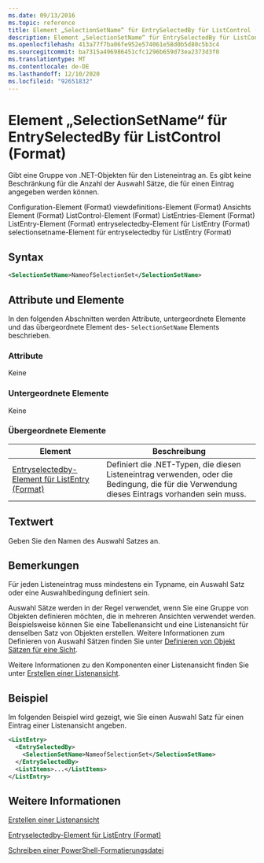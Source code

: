 ```yaml
---
ms.date: 09/13/2016
ms.topic: reference
title: Element „SelectionSetName“ für EntrySelectedBy für ListControl (Format)
description: Element „SelectionSetName“ für EntrySelectedBy für ListControl (Format)
ms.openlocfilehash: 413a77f7ba06fe952e574061e58d0b5d80c5b3c4
ms.sourcegitcommit: ba7315a496986451cfc1296b659d73ea2373d3f0
ms.translationtype: MT
ms.contentlocale: de-DE
ms.lasthandoff: 12/10/2020
ms.locfileid: "92651832"
---
```

# <a name="selectionsetname-element-for-entryselectedby-for-listcontrol-format"></a>Element „SelectionSetName“ für EntrySelectedBy für ListControl (Format)

Gibt eine Gruppe von .NET-Objekten für den Listeneintrag an. Es gibt keine Beschränkung für die Anzahl der Auswahl Sätze, die für einen Eintrag angegeben werden können.

Configuration-Element (Format) viewdefinitions-Element (Format) Ansichts Element (Format) ListControl-Element (Format) ListEntries-Element (Format) ListEntry-Element (Format) entryselectedby-Element für ListEntry (Format) selectionsetname-Element für entryselectedby für ListEntry (Format)

## <a name="syntax"></a>Syntax

```xml
<SelectionSetName>NameofSelectionSet</SelectionSetName>
```

## <a name="attributes-and-elements"></a>Attribute und Elemente

In den folgenden Abschnitten werden Attribute, untergeordnete Elemente und das übergeordnete Element des- `SelectionSetName` Elements beschrieben.

### <a name="attributes"></a>Attribute

Keine

### <a name="child-elements"></a>Untergeordnete Elemente

Keine

### <a name="parent-elements"></a>Übergeordnete Elemente

|Element|Beschreibung|
|-------------|-----------------|
|[Entryselectedby-Element für ListEntry (Format)](./entryselectedby-element-for-listentry-for-listcontrol-format.md)|Definiert die .NET-Typen, die diesen Listeneintrag verwenden, oder die Bedingung, die für die Verwendung dieses Eintrags vorhanden sein muss.|

## <a name="text-value"></a>Textwert

Geben Sie den Namen des Auswahl Satzes an.

## <a name="remarks"></a>Bemerkungen

Für jeden Listeneintrag muss mindestens ein Typname, ein Auswahl Satz oder eine Auswahlbedingung definiert sein.

Auswahl Sätze werden in der Regel verwendet, wenn Sie eine Gruppe von Objekten definieren möchten, die in mehreren Ansichten verwendet werden. Beispielsweise können Sie eine Tabellenansicht und eine Listenansicht für denselben Satz von Objekten erstellen. Weitere Informationen zum Definieren von Auswahl Sätzen finden Sie unter [Definieren von Objekt Sätzen für eine Sicht](./defining-selection-sets.md).

Weitere Informationen zu den Komponenten einer Listenansicht finden Sie unter [Erstellen einer Listenansicht](./creating-a-list-view.md).

## <a name="example"></a>Beispiel

Im folgenden Beispiel wird gezeigt, wie Sie einen Auswahl Satz für einen Eintrag einer Listenansicht angeben.

```xml
<ListEntry>
  <EntrySelectedBy>
    <SelectionSetName>NameofSelectionSet</SelectionSetName>
  </EntrySelectedBy>
  <ListItems>...</ListItems>
</ListEntry>
```

## <a name="see-also"></a>Weitere Informationen

[Erstellen einer Listenansicht](./creating-a-list-view.md)

[Entryselectedby-Element für ListEntry (Format)](./entryselectedby-element-for-listentry-for-listcontrol-format.md)

[Schreiben einer PowerShell-Formatierungsdatei](./writing-a-powershell-formatting-file.md)
